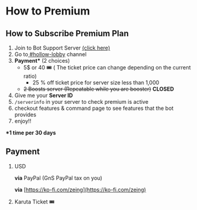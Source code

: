 # How to Premium

## How to Subscribe Premium Plan

1. Join to Bot Support Server [(click here)](https://discord.gg/ActtuYWMfZ)
2. Go to[ ](https://discord.com/channels/853705138078220318/1234813922146521108)[#hollow-lobby](https://discord.com/channels/853705138078220318/1234813922146521108) channel
3. **Payment\*** (2 choices)
   * 5$ or 40 :tickets: ( The ticket price can change depending on the current ratio)&#x20;
     * 25 % off  ticket price for server size less than 1,000
   * ~~2 Boosts server (Repeatable while you are booster)~~ **CLOSED**
4. Give me your **Server ID**
5. `/serverinfo` in your server to check premium is active
6. checkout features & command page to see features that the bot provides
7.  enjoy!!



**\*1 time per 30 days**



## **Payment**

1.  USD

    **via** PayPal (GnS PayPal tax on you)

    **via** [https://ko-fi.com/zeing](https://ko-fi.com/zeing)
2. Karuta Ticket :tickets:&#x20;

